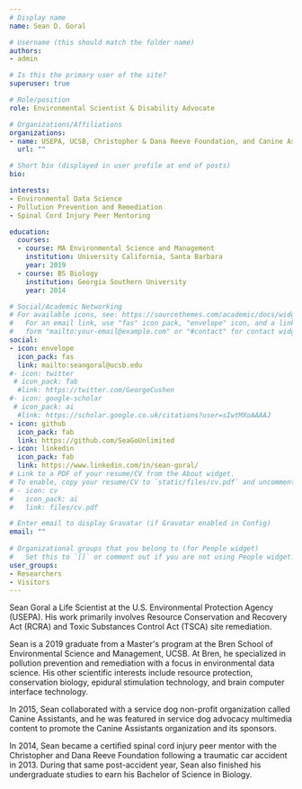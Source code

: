 ```yaml
---
# Display name
name: Sean D. Goral

# Username (this should match the folder name)
authors:
- admin

# Is this the primary user of the site?
superuser: true

# Role/position
role: Environmental Scientist & Disability Advocate

# Organizations/Affiliations
organizations:
- name: USEPA, UCSB, Christopher & Dana Reeve Foundation, and Canine Assistants
  url: ""

# Short bio (displayed in user profile at end of posts)
bio:

interests:
- Environmental Data Science
- Pollution Prevention and Remediation
- Spinal Cord Injury Peer Mentoring

education:
  courses:
  - course: MA Environmental Science and Management
    institution: University California, Santa Barbara
    year: 2019
  - course: BS Biology
    institution: Georgia Southern University
    year: 2014

# Social/Academic Networking
# For available icons, see: https://sourcethemes.com/academic/docs/widgets/#icons
#   For an email link, use "fas" icon pack, "envelope" icon, and a link in the
#   form "mailto:your-email@example.com" or "#contact" for contact widget.
social:
- icon: envelope
  icon_pack: fas
  link: mailto:seangoral@ucsb.edu
#- icon: twitter
 # icon_pack: fab
  #link: https://twitter.com/GeorgeCushen
#- icon: google-scholar
 # icon_pack: ai
  #link: https://scholar.google.co.uk/citations?user=sIwtMXoAAAAJ
- icon: github
  icon_pack: fab
  link: https://github.com/SeaGoUnlimited
- icon: linkedin
  icon_pack: fab
  link: https://www.linkedin.com/in/sean-goral/
# Link to a PDF of your resume/CV from the About widget.
# To enable, copy your resume/CV to `static/files/cv.pdf` and uncomment the lines below.  
# - icon: cv
#   icon_pack: ai
#   link: files/cv.pdf

# Enter email to display Gravatar (if Gravatar enabled in Config)
email: ""
  
# Organizational groups that you belong to (for People widget)
#   Set this to `[]` or comment out if you are not using People widget.  
user_groups:
- Researchers
- Visitors
---
```


Sean Goral a Life Scientist at the U.S. Environmental Protection Agency (USEPA). His work primarily involves Resource Conservation and Recovery Act (RCRA) and Toxic Substances Control Act (TSCA) site remediation.

Sean is a 2019 graduate from a Master's program at the Bren School of Environmental Science and Management, UCSB. At Bren, he specialized in pollution prevention and remediation with a focus in environmental data science. His other scientific interests include resource protection, conservation biology, epidural stimulation technology, and brain computer interface technology. 

In 2015, Sean collaborated with a service dog non-profit organization called Canine Assistants, and he was featured in service dog advocacy multimedia content to promote the Canine Assistants organization and its sponsors.

In 2014, Sean became a certified spinal cord injury peer mentor with the Christopher and Dana Reeve Foundation following a traumatic car accident in 2013. During that same post-accident year, Sean also finished his undergraduate studies to earn his Bachelor of Science in Biology.
